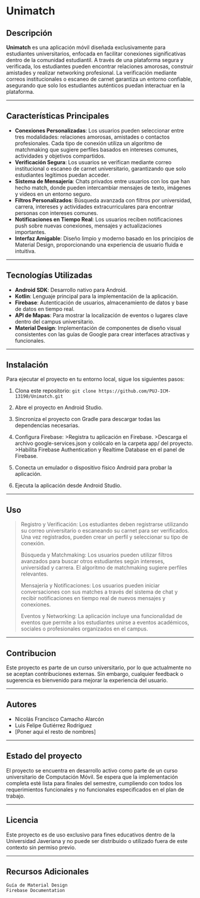 # Unimatch

## Descripción

**Unimatch** es una aplicación móvil diseñada exclusivamente para estudiantes universitarios, enfocada en facilitar conexiones significativas dentro de la comunidad estudiantil. A través de una plataforma segura y verificada, los estudiantes pueden encontrar relaciones amorosas, construir amistades y realizar networking profesional. La verificación mediante correos institucionales o escaneo de carnet garantiza un entorno confiable, asegurando que solo los estudiantes auténticos puedan interactuar en la plataforma.

---

## Características Principales

- **Conexiones Personalizadas**: Los usuarios pueden seleccionar entre tres modalidades: relaciones amorosas, amistades o contactos profesionales. Cada tipo de conexión utiliza un algoritmo de matchmaking que sugiere perfiles basados en intereses comunes, actividades y objetivos compartidos.
- **Verificación Segura**: Los usuarios se verifican mediante correo institucional o escaneo de carnet universitario, garantizando que solo estudiantes legítimos puedan acceder.
- **Sistema de Mensajería**: Chats privados entre usuarios con los que han hecho match, donde pueden intercambiar mensajes de texto, imágenes y videos en un entorno seguro.
- **Filtros Personalizados**: Búsqueda avanzada con filtros por universidad, carrera, intereses y actividades extracurriculares para encontrar personas con intereses comunes.
- **Notificaciones en Tiempo Real**: Los usuarios reciben notificaciones push sobre nuevas conexiones, mensajes y actualizaciones importantes.
- **Interfaz Amigable**: Diseño limpio y moderno basado en los principios de Material Design, proporcionando una experiencia de usuario fluida e intuitiva.

---

## Tecnologías Utilizadas

- **Android SDK**: Desarrollo nativo para Android.
- **Kotlin**: Lenguaje principal para la implementación de la aplicación.
- **Firebase**: Autenticación de usuarios, almacenamiento de datos y base de datos en tiempo real.
- **API de Mapas**: Para mostrar la localización de eventos o lugares clave dentro del campus universitario.
- **Material Design**: Implementación de componentes de diseño visual consistentes con las guías de Google para crear interfaces atractivas y funcionales.

---

## Instalación

Para ejecutar el proyecto en tu entorno local, sigue los siguientes pasos:

1. Clona este repositorio:
   `
   git clone https://github.com/PUJ-ICM-13190/Unimatch.git
   `

2. Abre el proyecto en Android Studio.

3. Sincroniza el proyecto con Gradle para descargar todas las dependencias necesarias.

4. Configura Firebase:
        >Registra tu aplicación en Firebase.
        >Descarga el archivo google-services.json y colócalo en la carpeta app/ del proyecto.
        >Habilita Firebase Authentication y Realtime Database en el panel de Firebase.

5. Conecta un emulador o dispositivo físico Android para probar la aplicación.

6. Ejecuta la aplicación desde Android Studio.

---

## Uso
>Registro y Verificación: Los estudiantes deben registrarse utilizando su correo universitario o escaneando su carnet para ser verificados. Una vez registrados, pueden crear un perfil y seleccionar su tipo de conexión.
>
>Búsqueda y Matchmaking: Los usuarios pueden utilizar filtros avanzados para buscar otros estudiantes según intereses, universidad y carrera. El algoritmo de matchmaking sugiere perfiles relevantes.
>
>Mensajería y Notificaciones: Los usuarios pueden iniciar conversaciones con sus matches a través del sistema de chat y recibir notificaciones en tiempo real de nuevos mensajes y conexiones.
>
>Eventos y Networking: La aplicación incluye una funcionalidad de eventos que permite a los estudiantes unirse a eventos académicos, sociales o profesionales organizados en el campus.

---

## Contribucion

Este proyecto es parte de un curso universitario, por lo que actualmente no se aceptan contribuciones externas. Sin embargo, cualquier feedback o sugerencia es bienvenido para mejorar la experiencia del usuario.

---

## Autores

- Nicolás Francisco Camacho Alarcón
- Luis Felipe Gutiérrez Rodríguez
- [Poner aqui el resto de nombres]

---

## Estado del proyecto

El proyecto se encuentra en desarrollo activo como parte de un curso universitario de Computación Móvil. Se espera que la implementación completa esté lista para finales del semestre, cumpliendo con todos los requerimientos funcionales y no funcionales especificados en el plan de trabajo.

---

## Licencia
Este proyecto es de uso exclusivo para fines educativos dentro de la Universidad Javeriana y no puede ser distribuido o utilizado fuera de este contexto sin permiso previo.

---

## Recursos Adicionales
    Guía de Material Design
    Firebase Documentation
